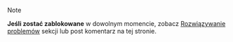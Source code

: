 > [!Note]
> **Jeśli zostać zablokowane** w dowolnym momencie, zobacz [Rozwiązywanie problemów](../troubleshooting.md) sekcji lub post komentarz na tej stronie.
